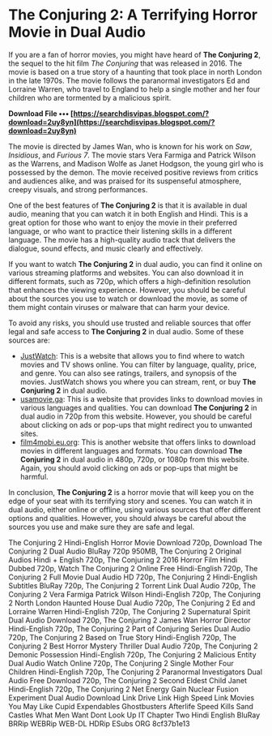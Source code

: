 
 
# The Conjuring 2: A Terrifying Horror Movie in Dual Audio
 
If you are a fan of horror movies, you might have heard of **The Conjuring 2**, the sequel to the hit film *The Conjuring* that was released in 2016. The movie is based on a true story of a haunting that took place in north London in the late 1970s. The movie follows the paranormal investigators Ed and Lorraine Warren, who travel to England to help a single mother and her four children who are tormented by a malicious spirit.
 
**Download File ••• [https://searchdisvipas.blogspot.com/?download=2uy8yn](https://searchdisvipas.blogspot.com/?download=2uy8yn)**


 
The movie is directed by James Wan, who is known for his work on *Saw*, *Insidious*, and *Furious 7*. The movie stars Vera Farmiga and Patrick Wilson as the Warrens, and Madison Wolfe as Janet Hodgson, the young girl who is possessed by the demon. The movie received positive reviews from critics and audiences alike, and was praised for its suspenseful atmosphere, creepy visuals, and strong performances.
 
One of the best features of **The Conjuring 2** is that it is available in dual audio, meaning that you can watch it in both English and Hindi. This is a great option for those who want to enjoy the movie in their preferred language, or who want to practice their listening skills in a different language. The movie has a high-quality audio track that delivers the dialogue, sound effects, and music clearly and effectively.
 
If you want to watch **The Conjuring 2** in dual audio, you can find it online on various streaming platforms and websites. You can also download it in different formats, such as 720p, which offers a high-definition resolution that enhances the viewing experience. However, you should be careful about the sources you use to watch or download the movie, as some of them might contain viruses or malware that can harm your device.
 
To avoid any risks, you should use trusted and reliable sources that offer legal and safe access to **The Conjuring 2** in dual audio. Some of these sources are:
 
- [JustWatch](https://www.justwatch.com/in/movie/the-conjuring-2): This is a website that allows you to find where to watch movies and TV shows online. You can filter by language, quality, price, and genre. You can also see ratings, trailers, and synopsis of the movies. JustWatch shows you where you can stream, rent, or buy **The Conjuring 2** in dual audio.
- [usamovie.ga](https://www.usamovie.ga/2021/06/the-conjuring-2-hindi-english.html): This is a website that provides links to download movies in various languages and qualities. You can download **The Conjuring 2** in dual audio in 720p from this website. However, you should be careful about clicking on ads or pop-ups that might redirect you to unwanted sites.
- [film4mobi.eu.org](https://film4mobi.eu.org/the-conjuring-2/): This is another website that offers links to download movies in different languages and formats. You can download **The Conjuring 2** in dual audio in 480p, 720p, or 1080p from this website. Again, you should avoid clicking on ads or pop-ups that might be harmful.

In conclusion, **The Conjuring 2** is a horror movie that will keep you on the edge of your seat with its terrifying story and scenes. You can watch it in dual audio, either online or offline, using various sources that offer different options and qualities. However, you should always be careful about the sources you use and make sure they are safe and legal.
 
The Conjuring 2 Hindi-English Horror Movie Download 720p,  Download The Conjuring 2 Dual Audio BluRay 720p 950MB,  The Conjuring 2 Original Audios Hindi + English 720p,  The Conjuring 2 2016 Horror Film Hindi Dubbed 720p,  Watch The Conjuring 2 Online Free Hindi-English 720p,  The Conjuring 2 Full Movie Dual Audio HD 720p,  The Conjuring 2 Hindi-English Subtitles BluRay 720p,  The Conjuring 2 Torrent Link Dual Audio 720p,  The Conjuring 2 Vera Farmiga Patrick Wilson Hindi-English 720p,  The Conjuring 2 North London Haunted House Dual Audio 720p,  The Conjuring 2 Ed and Lorraine Warren Hindi-English 720p,  The Conjuring 2 Supernatural Spirit Dual Audio Download 720p,  The Conjuring 2 James Wan Horror Director Hindi-English 720p,  The Conjuring 2 Part of Conjuring Series Dual Audio 720p,  The Conjuring 2 Based on True Story Hindi-English 720p,  The Conjuring 2 Best Horror Mystery Thriller Dual Audio 720p,  The Conjuring 2 Demonic Possession Hindi-English 720p,  The Conjuring 2 Malicious Entity Dual Audio Watch Online 720p,  The Conjuring 2 Single Mother Four Children Hindi-English 720p,  The Conjuring 2 Paranormal Investigators Dual Audio Free Download 720p,  The Conjuring 2 Second Eldest Child Janet Hindi-English 720p,  The Conjuring 2 Net Energy Gain Nuclear Fusion Experiment Dual Audio Download Link Drive Link High Speed Link Movies You May Like Cupid Expendables Ghostbusters Afterlife Speed Kills Sand Castles What Men Want Dont Look Up IT Chapter Two Hindi English BluRay BRRip WEBRip WEB-DL HDRip ESubs ORG
 8cf37b1e13
 
